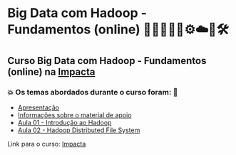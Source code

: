# Big Data com Hadoop - Fundamentos (online) 👩🏻‍💻🤖🤯⚙️☁️🎲🛠️
## Curso Big Data com Hadoop - Fundamentos (online) na [Impacta](https://impacta.com.br/cursos/big-data-com-hadoop-fundamentos-online)
### 💥 Os temas abordados durante o curso foram: 🚀
- [Apresentação](https://github.com/romulovieira777/Big_Data_com_Hadoop_Fundamentos_Online/tree/main/Apresentacao)
- [Informações sobre o material de apoio](https://github.com/romulovieira777/Big_Data_com_Hadoop_Fundamentos_Online/tree/main/Informacoes_sobre_o_Material_de_Apoio)
- [Aula 01 - Introdução ao Hadoop](https://github.com/romulovieira777/Big_Data_com_Hadoop_Fundamentos_Online/tree/main/Aula_01_Introducao_ao_Hadoop)
- [Aula 02 - Hadoop Distributed File System](https://github.com/romulovieira777/Big_Data_com_Hadoop_Fundamentos_Online/tree/main/Aula_02_Hadoop_Distributed_File_System)

Link para o curso: [Impacta](https://impacta.com.br/cursos/big-data-com-hadoop-fundamentos-online)
